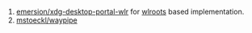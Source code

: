  1. [emersion/xdg-desktop-portal-wlr](https://github.com/emersion/xdg-desktop-portal-wlr) for [wlroots] based implementation.
 2. [mstoeckl/waypipe](https://gitlab.freedesktop.org/mstoeckl/waypipe/)

[wlroots]: https://github.com/swaywm/wlroots
